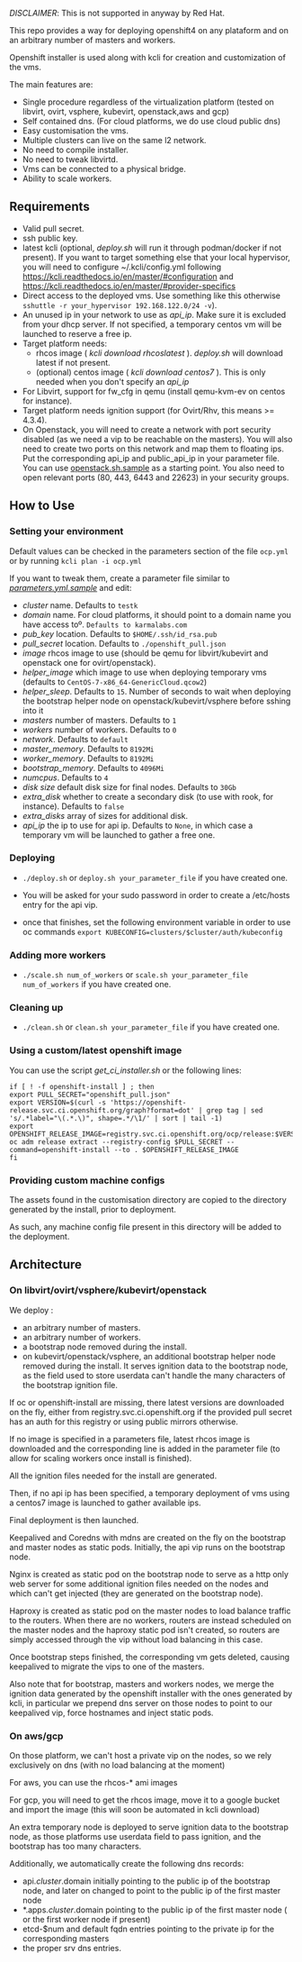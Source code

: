 *DISCLAIMER*: This is not supported in anyway by Red Hat.

This repo provides a way for deploying openshift4 on any plataform and on an arbitrary number of masters and workers.

Openshift installer is used along with kcli for creation and customization of the vms.

The main features are:

- Single procedure regardless of the virtualization platform (tested on libvirt, ovirt, vsphere, kubevirt, openstack,aws and gcp)
- Self contained dns. (For cloud platforms, we do use cloud public dns)
- Easy customisation the vms.
- Multiple clusters can live on the same l2 network.
- No need to compile installer.
- No need to tweak libvirtd.
- Vms can be connected to a physical bridge.
- Ability to scale workers.

## Requirements

- Valid pull secret.
- ssh public key.
- latest kcli (optional, *deploy.sh* will run it through podman/docker if not present). If you want to target something else that your local hypervisor, you will need to configure ~/.kcli/config.yml following https://kcli.readthedocs.io/en/master/#configuration and https://kcli.readthedocs.io/en/master/#provider-specifics
- Direct access to the deployed vms. Use something like this otherwise `sshuttle -r your_hypervisor 192.168.122.0/24 -v`).
- An unused ip in your network to use as *api_ip*. Make sure it is excluded from your dhcp server. If not specified, a temporary centos vm will be launched to reserve a free ip.
- Target platform needs:
  - rhcos image ( *kcli download rhcoslatest* ). *deploy.sh* will download latest if not present.
  - (optional) centos image ( *kcli download centos7* ). This is only needed when you don't specify an *api_ip*
- For Libvirt, support for fw_cfg in qemu (install qemu-kvm-ev on centos for instance).
- Target platform needs ignition support (for Ovirt/Rhv, this means >= 4.3.4).
- On Openstack, you will need to create a network with port security disabled (as we need a vip to be reachable on the masters). You will also need to create two ports on this network and map them to floating ips. Put the corresponding api_ip and public_api_ip in your parameter file. You can use [openstack.sh.sample](openstack.sh.sample) as a starting point. You also need to open relevant ports (80, 443, 6443 and 22623) in your security groups.

## How to Use

### Setting your environment

Default values can be checked in the parameters section of the file `ocp.yml` or by running `kcli plan -i ocp.yml`

If you want to tweak them, create a parameter file similar to [*parameters.yml.sample*](parameters.yml.sample) and edit:

- *cluster* name. Defaults to `testk`
- *domain* name. For cloud platforms, it should point to a domain name you have access toº. `Defaults to karmalabs.com`
- *pub_key* location. Defaults to `$HOME/.ssh/id_rsa.pub`
- *pull_secret* location. Defaults to `./openshift_pull.json`
- *image* rhcos image to use (should be qemu for libvirt/kubevirt and openstack one for ovirt/openstack).
- *helper_image* which image to use when deploying temporary vms (defaults to `CentOS-7-x86_64-GenericCloud.qcow2`)
- *helper_sleep*. Defaults to `15`. Number of seconds to wait when deploying the bootstrap helper node on openstack/kubevirt/vsphere before sshing into it
- *masters* number of masters. Defaults to `1`
- *workers* number of workers. Defaults to `0`
- *network*. Defaults to `default`
- *master_memory*. Defaults to `8192Mi`
- *worker_memory*. Defaults to `8192Mi`
- *bootstrap_memory*. Defaults to `4096Mi`
- *numcpus*. Defaults to `4`
- *disk size* default disk size for final nodes. Defaults to `30Gb`
- *extra_disk* whether to create a secondary disk (to use with rook, for instance). Defaults to `false`
- *extra\_disks* array of sizes for additional disk.
- *api_ip* the ip to use for api ip. Defaults to `None`, in which case a temporary vm will be launched to gather a free one.

### Deploying

- `./deploy.sh` or `deploy.sh your_parameter_file` if you have created one.

- You will be asked for your sudo password in order to create a /etc/hosts entry for the api vip.

- once that finishes, set the following environment variable in order to use oc commands `export KUBECONFIG=clusters/$cluster/auth/kubeconfig`

### Adding more workers

- `./scale.sh num_of_workers` or `scale.sh your_parameter_file num_of_workers` if you have created one.

### Cleaning up

- `./clean.sh` or `clean.sh your_parameter_file` if you have created one.

### Using a custom/latest openshift image

You can use the script *get_ci_installer.sh* or the following lines:

```
if [ ! -f openshift-install ] ; then
export PULL_SECRET="openshift_pull.json"
export VERSION=$(curl -s 'https://openshift-release.svc.ci.openshift.org/graph?format=dot' | grep tag | sed 's/.*label="\(.*.\)", shape=.*/\1/' | sort | tail -1)
export OPENSHIFT_RELEASE_IMAGE=registry.svc.ci.openshift.org/ocp/release:$VERSION
oc adm release extract --registry-config $PULL_SECRET --command=openshift-install --to . $OPENSHIFT_RELEASE_IMAGE
fi
```

### Providing custom machine configs

The assets found in the customisation directory are copied to the directory generated by the install, prior to deployment.

As such, any machine config file present in this directory will be added to the deployment.

## Architecture

### On libvirt/ovirt/vsphere/kubevirt/openstack

We deploy :

- an arbitrary number of masters.
- an arbitrary number of workers.
- a bootstrap node removed during the install.
- on kubevirt/openstack/vsphere, an additional bootstrap helper node removed during the install. It serves ignition data to the bootstrap node, as the field used to store userdata can't handle the many characters of the bootstrap ignition file.

If oc or openshift-install are missing, there latest versions are downloaded on the fly, either from registry.svc.ci.openshift.org if the provided pull secret has an auth for this registry or using public mirrors otherwise.

If no image is specified in a parameters file, latest rhcos image is downloaded and the corresponding line is added in the parameter file (to allow for scaling workers once install is finished).

All the ignition files needed for the install are generated.

Then, if no api ip has been specified, a temporary deployment of vms using a centos7 image is launched to gather available ips.

Final deployment is then launched.

Keepalived and Coredns with mdns are created on the fly on the bootstrap and master nodes as static pods. Initially, the api vip runs on the bootstrap node.

Nginx is created as static pod on the bootstrap node to serve as a http only web server for some additional ignition files needed on the nodes and which can't get injected (they are generated on the bootstrap node).

Haproxy is created as static pod on the master nodes to load balance traffic to the routers. When there are no workers, routers are instead scheduled on the master nodes and the haproxy static pod isn't created, so routers are simply accessed through the vip without load balancing in this case.

Once bootstrap steps finished, the corresponding vm gets deleted, causing keepalived to migrate the vips to one of the masters.

Also note that for bootstrap, masters and workers nodes, we merge the ignition data generated by the openshift installer with the ones generated by kcli, in particular we prepend dns server on those nodes to point to our keepalived vip, force hostnames and inject static pods.

### On aws/gcp

On those platform, we can't host a private vip on the nodes, so we rely exclusively on dns (with no load balancing at the moment)

For aws, you can use the rhcos-* ami images

For gcp, you will need to get the rhcos image, move it to a google bucket and import the image (this will soon be automated in kcli download)

An extra temporary node is deployed to serve ignition data to the bootstrap node, as those platforms use userdata field to pass ignition, and the bootstrap has too many characters.

Additionally, we automatically create the following dns records:

- api.$cluster.$domain initially pointing to the public ip of the bootstrap node, and later on changed to point to the public ip of the first master node
- *.apps.$cluster.$domain pointing to the public ip of the first master node ( or the first worker node if present)
- etcd-$num and default fqdn entries pointing to the private ip for the corresponding masters
- the proper srv dns entries.
